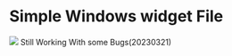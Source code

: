 # Simple Windows widget File

<img src="https://img.shields.io/badge/OutofMind-61DAFB?style=flat&logo=React&logoColor=white"/>
Still Working With some Bugs(20230321)
